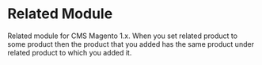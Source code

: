 # Related Module

Related module for CMS Magento 1.x. When you set related product to some product then the product that you added has the same product under related product to which you added it.
